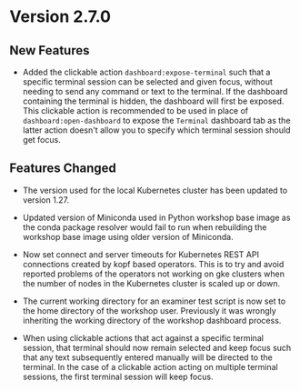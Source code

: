 Version 2.7.0
=============

New Features
------------

* Added the clickable action ``dashboard:expose-terminal`` such that a specific
  terminal session can be selected and given focus, without needing to send any
  command or text to the terminal. If the dashboard containing the terminal is
  hidden, the dashboard will first be exposed. This clickable action is
  recommended to be used in place of ``dashboard:open-dashboard`` to expose the
  ``Terminal`` dashboard tab as the latter action doesn't allow you to specify
  which terminal session should get focus.

Features Changed
----------------

* The version used for the local Kubernetes cluster has been updated to version
  1.27.

* Updated version of Miniconda used in Python workshop base image as the conda
  package resolver would fail to run when rebuilding the workshop base image
  using older version of Miniconda.

* Now set connect and server timeouts for Kubernetes REST API connections
  created by kopf based operators. This is to try and avoid reported problems of
  the operators not working on gke clusters when the number of nodes in the
  Kubernetes cluster is scaled up or down.

* The current working directory for an examiner test script is now set to the
  home directory of the workshop user. Previously it was wrongly inheriting the
  working directory of the workshop dashboard process.

* When using clickable actions that act against a specific terminal session,
  that terminal should now remain selected and keep focus such that any text
  subsequently entered manually will be directed to the terminal. In the case
  of a clickable action acting on multiple terminal sessions, the first terminal
  session will keep focus.
